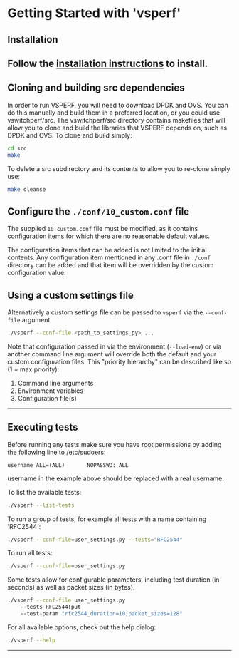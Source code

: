 # Getting Started with 'vsperf'

## Installation

Follow the [installation instructions] to install.
---
## Cloning and building src dependencies
In order to run VSPERF, you will need to download DPDK and OVS. You can do this manually and build them in a preferred location, or you could use vswitchperf/src. The vswitchperf/src directory contains makefiles that will allow you to clone and build the libraries that VSPERF depends on, such as DPDK and OVS. To clone and build simply:

```bash
cd src
make
```

To delete a src subdirectory and its contents to allow you to re-clone simply use:

```bash
make cleanse
```

## Configure the `./conf/10_custom.conf` file

The supplied `10_custom.conf` file must be modified, as it contains configuration items for which there are no reasonable default values.

The configuration items that can be added is not limited to the initial contents. Any configuration item mentioned in any .conf file in `./conf` directory can be added and that item will be overridden by the custom
configuration value.

## Using a custom settings file

Alternatively a custom settings file can be passed to `vsperf` via the `--conf-file` argument.

```bash
./vsperf --conf-file <path_to_settings_py> ...
```

Note that configuration passed in via the environment (`--load-env`) or via another command line argument will override both the default and your custom configuration files. This "priority hierarchy" can be described like so (1 = max priority):

1. Command line arguments
2. Environment variables
3. Configuration file(s)

---

## Executing tests
Before running any tests make sure you have root permissions by adding the following line to /etc/sudoers:
```
username ALL=(ALL)       NOPASSWD: ALL
```
username in the example above should be replaced with a real username.

To list the available tests:

```bash
./vsperf --list-tests
```

To run a group of tests, for example all tests with a name containing
'RFC2544':

```bash
./vsperf --conf-file=user_settings.py --tests="RFC2544"
```

To run all tests:

```bash
./vsperf --conf-file=user_settings.py
```

Some tests allow for configurable parameters, including test duration (in
seconds) as well as packet sizes (in bytes).

```bash
./vsperf --conf-file user_settings.py
    --tests RFC2544Tput
    --test-param "rfc2544_duration=10;packet_sizes=128"
```

For all available options, check out the help dialog:

```bash
./vsperf --help
```

---

[installation instructions]: installation.md


